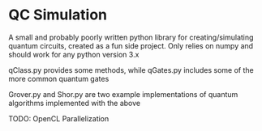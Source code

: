 # QC Simulation 
A small and probably poorly written python library for creating/simulating quantum circuits, created as a fun side project. Only relies on numpy and should work for any python version 3.x

qClass.py provides some methods, while qGates.py includes some of the more common quantum gates

Grover.py and Shor.py are two example implementations of quantum algorithms implemented with the above

TODO: OpenCL Parallelization
